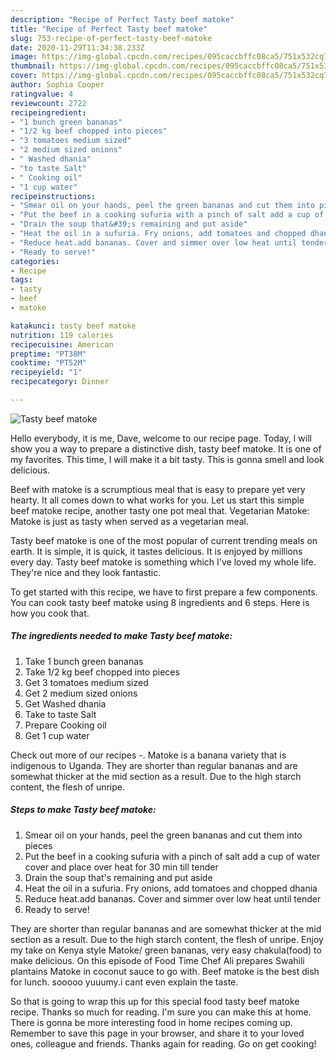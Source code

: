 ```yaml
---
description: "Recipe of Perfect Tasty beef matoke"
title: "Recipe of Perfect Tasty beef matoke"
slug: 753-recipe-of-perfect-tasty-beef-matoke
date: 2020-11-29T11:34:38.233Z
image: https://img-global.cpcdn.com/recipes/095caccbffc08ca5/751x532cq70/tasty-beef-matoke-recipe-main-photo.jpg
thumbnail: https://img-global.cpcdn.com/recipes/095caccbffc08ca5/751x532cq70/tasty-beef-matoke-recipe-main-photo.jpg
cover: https://img-global.cpcdn.com/recipes/095caccbffc08ca5/751x532cq70/tasty-beef-matoke-recipe-main-photo.jpg
author: Sophia Cooper
ratingvalue: 4
reviewcount: 2722
recipeingredient:
- "1 bunch green bananas"
- "1/2 kg beef chopped into pieces"
- "3 tomatoes medium sized"
- "2 medium sized onions"
- " Washed dhania"
- "to taste Salt"
- " Cooking oil"
- "1 cup water"
recipeinstructions:
- "Smear oil on your hands, peel the green bananas and cut them into pieces"
- "Put the beef in a cooking sufuria with a pinch of salt add a cup of water cover and place over heat for 30 min till tender"
- "Drain the soup that&#39;s remaining and put aside"
- "Heat the oil in a sufuria. Fry onions, add tomatoes and chopped dhania"
- "Reduce heat.add bananas. Cover and simmer over low heat until tender"
- "Ready to serve!"
categories:
- Recipe
tags:
- tasty
- beef
- matoke

katakunci: tasty beef matoke 
nutrition: 119 calories
recipecuisine: American
preptime: "PT38M"
cooktime: "PT52M"
recipeyield: "1"
recipecategory: Dinner

---
```



![Tasty beef matoke](https://img-global.cpcdn.com/recipes/095caccbffc08ca5/751x532cq70/tasty-beef-matoke-recipe-main-photo.jpg)

Hello everybody, it is me, Dave, welcome to our recipe page. Today, I will show you a way to prepare a distinctive dish, tasty beef matoke. It is one of my favorites. This time, I will make it a bit tasty. This is gonna smell and look delicious.

Beef with matoke is a scrumptious meal that is easy to prepare yet very hearty. It all comes down to what works for you. Let us start this simple beef matoke recipe, another tasty one pot meal that. Vegetarian Matoke: Matoke is just as tasty when served as a vegetarian meal.

Tasty beef matoke is one of the most popular of current trending meals on earth. It is simple, it is quick, it tastes delicious. It is enjoyed by millions every day. Tasty beef matoke is something which I've loved my whole life. They're nice and they look fantastic.


To get started with this recipe, we have to first prepare a few components. You can cook tasty beef matoke using 8 ingredients and 6 steps. Here is how you cook that.

<!--inarticleads1-->

##### The ingredients needed to make Tasty beef matoke:

1. Take 1 bunch green bananas
1. Take 1/2 kg beef chopped into pieces
1. Get 3 tomatoes medium sized
1. Get 2 medium sized onions
1. Get  Washed dhania
1. Take to taste Salt
1. Prepare  Cooking oil
1. Get 1 cup water


Check out more of our recipes -. Matoke is a banana variety that is indigenous to Uganda. They are shorter than regular bananas and are somewhat thicker at the mid section as a result. Due to the high starch content, the flesh of unripe. 

<!--inarticleads2-->

##### Steps to make Tasty beef matoke:

1. Smear oil on your hands, peel the green bananas and cut them into pieces
1. Put the beef in a cooking sufuria with a pinch of salt add a cup of water cover and place over heat for 30 min till tender
1. Drain the soup that&#39;s remaining and put aside
1. Heat the oil in a sufuria. Fry onions, add tomatoes and chopped dhania
1. Reduce heat.add bananas. Cover and simmer over low heat until tender
1. Ready to serve!


They are shorter than regular bananas and are somewhat thicker at the mid section as a result. Due to the high starch content, the flesh of unripe. Enjoy my take on Kenya style Matoke/ green bananas, very easy chakula(food) to make delicious. On this episode of Food Time Chef Ali prepares Swahili plantains Matoke in coconut sauce to go with. Beef matoke is the best dish for lunch. sooooo yuuumy.i cant even explain the taste. 

So that is going to wrap this up for this special food tasty beef matoke recipe. Thanks so much for reading. I'm sure you can make this at home. There is gonna be more interesting food in home recipes coming up. Remember to save this page in your browser, and share it to your loved ones, colleague and friends. Thanks again for reading. Go on get cooking!

